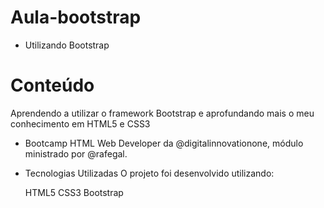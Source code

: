 # Aula-bootstrap
- Utilizando Bootstrap


# Conteúdo 
Aprendendo a utilizar o framework Bootstrap e aprofundando mais o meu conhecimento em HTML5 e CSS3

- Bootcamp HTML Web Developer da @digitalinnovationone, módulo ministrado por @rafegal.


- Tecnologias Utilizadas
O projeto foi desenvolvido utilizando:

  HTML5
  CSS3
  Bootstrap
  
  
